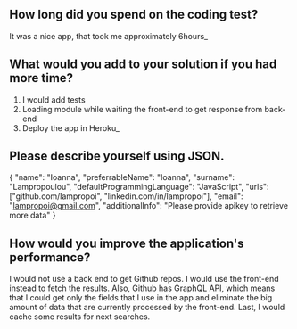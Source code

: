 ## How long did you spend on the coding test?
It was a nice app, that took me approximately 6hours_

## What would you add to your solution if you had more time?
1. I would add tests
1. Loading module while waiting the front-end to get response from back-end
1. Deploy the app in Heroku_

## Please describe yourself using JSON.
{
  "name": "Ioanna",
  "preferrableName": "Ioanna",
  "surname": "Lampropoulou",
  "defaultProgrammingLanguage": "JavaScript",
  "urls": ["github.com/lampropoi", "linkedin.com/in/lampropoi"],
  "email": "lampropoi@gmail.com",
  "additionalInfo": "Please provide apikey to retrieve more data"
}

## How would you improve the application's performance?
I would not use a back end to get Github repos. I would use the front-end instead to fetch the results. Also, Github has GraphQL API, which means that I could get only the fields that I use in the app and eliminate the big amount of data that are currently processed by the front-end. Last, I would cache some results for next searches.
